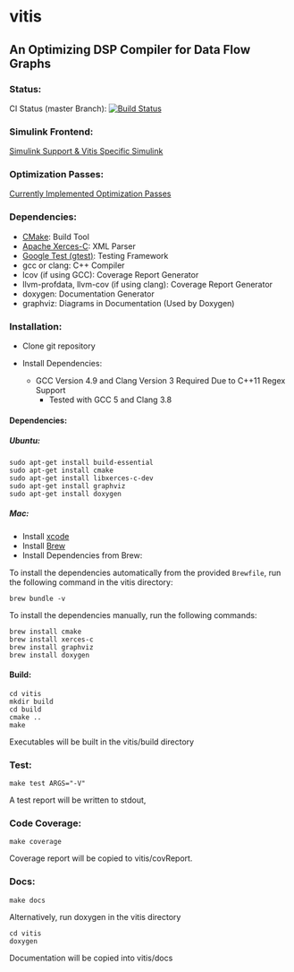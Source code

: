# vitis

## An Optimizing DSP Compiler for Data Flow Graphs

### Status:
CI Status (master Branch): [![Build Status](https://travis-ci.com/ucb-cyarp/vitis.svg?token=3DFsVQ6rTxi6J46pKtZ6&branch=master)](https://travis-ci.com/ucb-cyarp/vitis)

### Simulink Frontend:
[Simulink Support & Vitis Specific Simulink](src/docs/vitis_simulink.md)

### Optimization Passes:
[Currently Implemented Optimization Passes](src/docs/optimization_passes.md)

### Dependencies:
- [CMake](https://cmake.org): Build Tool
- [Apache Xerces-C](https://xerces.apache.org/xerces-c): XML Parser
- [Google Test (gtest)](https://github.com/google/googletest): Testing Framework
- gcc or clang: C++ Compiler
- lcov (if using GCC): Coverage Report Generator
- llvm-profdata, llvm-cov (if using clang): Coverage Report Generator
- doxygen: Documentation Generator
- graphviz: Diagrams in Documentation (Used by Doxygen)

### Installation:
- Clone git repository

- Install Dependencies:
    - GCC Version 4.9 and Clang Version 3 Required Due to C++11 Regex Support
        - Tested with GCC 5 and Clang 3.8

#### Dependencies:
##### Ubuntu:
  
```
sudo apt-get install build-essential
sudo apt-get install cmake
sudo apt-get install libxerces-c-dev
sudo apt-get install graphviz
sudo apt-get install doxygen
```

##### Mac:

- Install [xcode](https://developer.apple.com/xcode)
- Install [Brew](https://brew.sh)
- Install Dependencies from Brew:

To install the dependencies automatically from the provided ``Brewfile``, run the following command in the vitis directory:

```
brew bundle -v
```

To install the dependencies manually, run the following commands:
  
```
brew install cmake
brew install xerces-c
brew install graphviz
brew install doxygen
```
    
#### Build:

```
cd vitis
mkdir build
cd build
cmake ..
make
```

Executables will be built in the vitis/build directory
    
### Test:

```
make test ARGS="-V"
```

A test report will be written to stdout,
    
### Code Coverage:

```
make coverage
```
    
Coverage report will be copied to vitis/covReport.
    
### Docs:

```
make docs
```
    
Alternatively, run doxygen in the vitis directory

```
cd vitis
doxygen
```
    
Documentation will be copied into vitis/docs
    
